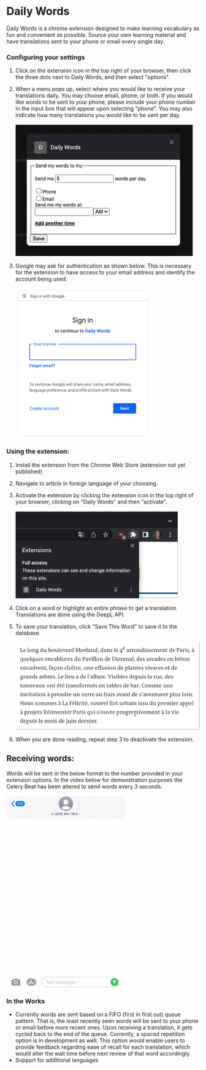 # Daily Words

Daily Words is a chrome extension designed to make learning vocabulary as fun and convenient as possible. Source your own learning material and have translations 
sent to your phone or email every single day.

### Configuring your settings

1) Click on the extension icon in the top right of your browser, then click the three dots next to Daily Words, and then select "options".
2) When a menu pops up, select where you would like to receive your translations daily. You may choose email, phone, or both. If you would like words to
be sent to your phone, please include your phone number in the input box that will appear upon selecting "phone". You may also indicate how many translations you would like to be sent per day.
<br/><br/>
![alt text](https://github.com/bcvance/DailyWords/blob/development/media/options.gif)


3) Google may ask for authentication as shown below. This is necessary for the extension to have access to your email address and identify the account being used.
<br/><br/>
![alt text](https://github.com/bcvance/DailyWords/blob/development/media/daily_words_authentication.png)


### Using the extension:
1) Install the extension from the Chrome Web Store (extension not yet published)
2) Navigate to article in foreign language of your choosing.
3) Activate the extension by clicking the extension icon in the top right of your browser, clicking on "Daily Words" and then "activate".
<br/><br/>
![alt text](https://github.com/bcvance/DailyWords/blob/development/media/activate.gif)

4) Click on a word or highlight an entire phrase to get a translation. Translations are done using the DeepL API.  
5) To save your translation, click "Save This Word" to save it to the database.
<br/><br/>
![alt text](https://github.com/bcvance/DailyWords/blob/development/media/translate_demonstration.gif)
6) When you are done reading, repeat step 3 to deactivate the extension.


## Receiving words:
Words will be sent in the below format to the number provided in your extension options. 
In the video below for demonstration purposes the Celery Beat has been altered to send words every 3 seconds.
<br/><br/>
<img src="https://github.com/bcvance/DailyWords/blob/development/media/texts_resized.gif" alt="drawing" width="310"/>

### In the Works
 - Currently words are sent based on a FIFO (first in first out) queue pattern. That is, the least recently seen words will be sent to your phone or email before
more recent ones. Upon receiving a translation, it gets cycled back to the end of the queue. Currently, a spaced repetition option is in development as well. 
This option would enable users to provide feedback regarding ease of recall for each translation, which would alter the wait time before next review of that word accordingly.  
- Support for additional languages 


